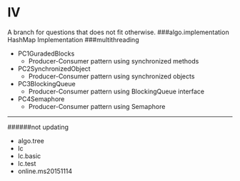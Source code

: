 # IV
A branch for questions that does not fit otherwise.
###algo.implementation
HashMap Implementation
###multithreading
* PC1GuradedBlocks
  * Producer-Consumer pattern using synchronized methods
* PC2SynchronizedObject
  * Producer-Consumer pattern using synchronized objects
* PC3BlockingQueue
  * Producer-Consumer pattern using BlockingQueue interface
* PC4Semaphore
  * Producer-Consumer pattern using Semaphore

_______
######not updating
* algo.tree
* lc
* lc.basic
* lc.test
* online.ms20151114
